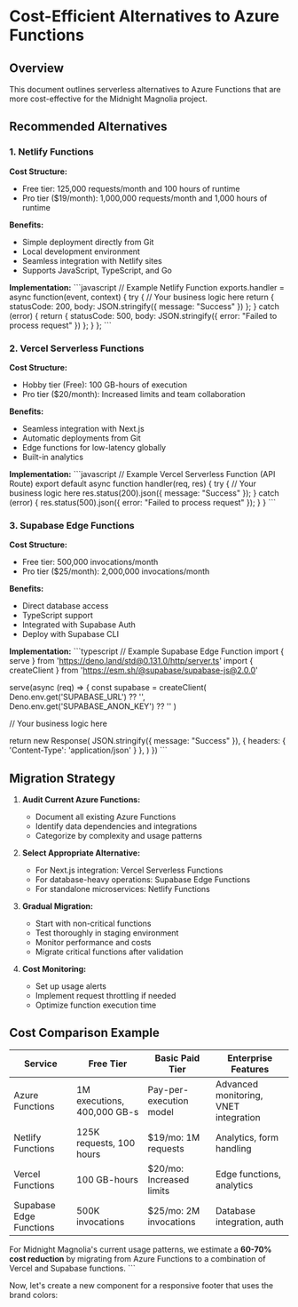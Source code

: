 # Cost-Efficient Alternatives to Azure Functions

## Overview
This document outlines serverless alternatives to Azure Functions that are more cost-effective for the Midnight Magnolia project.

## Recommended Alternatives

### 1. Netlify Functions
**Cost Structure:** 
- Free tier: 125,000 requests/month and 100 hours of runtime
- Pro tier ($19/month): 1,000,000 requests/month and 1,000 hours of runtime

**Benefits:**
- Simple deployment directly from Git
- Local development environment
- Seamless integration with Netlify sites
- Supports JavaScript, TypeScript, and Go

**Implementation:**
\`\`\`javascript
// Example Netlify Function
exports.handler = async function(event, context) {
  try {
    // Your business logic here
    return {
      statusCode: 200,
      body: JSON.stringify({ message: "Success" })
    };
  } catch (error) {
    return {
      statusCode: 500,
      body: JSON.stringify({ error: "Failed to process request" })
    };
  }
};
\`\`\`

### 2. Vercel Serverless Functions
**Cost Structure:**
- Hobby tier (Free): 100 GB-hours of execution
- Pro tier ($20/month): Increased limits and team collaboration

**Benefits:**
- Seamless integration with Next.js
- Automatic deployments from Git
- Edge functions for low-latency globally
- Built-in analytics

**Implementation:**
\`\`\`javascript
// Example Vercel Serverless Function (API Route)
export default async function handler(req, res) {
  try {
    // Your business logic here
    res.status(200).json({ message: "Success" });
  } catch (error) {
    res.status(500).json({ error: "Failed to process request" });
  }
}
\`\`\`

### 3. Supabase Edge Functions
**Cost Structure:**
- Free tier: 500,000 invocations/month
- Pro tier ($25/month): 2,000,000 invocations/month

**Benefits:**
- Direct database access
- TypeScript support
- Integrated with Supabase Auth
- Deploy with Supabase CLI

**Implementation:**
\`\`\`typescript
// Example Supabase Edge Function
import { serve } from 'https://deno.land/std@0.131.0/http/server.ts'
import { createClient } from 'https://esm.sh/@supabase/supabase-js@2.0.0'

serve(async (req) => {
  const supabase = createClient(
    Deno.env.get('SUPABASE_URL') ?? '',
    Deno.env.get('SUPABASE_ANON_KEY') ?? ''
  )
  
  // Your business logic here
  
  return new Response(
    JSON.stringify({ message: "Success" }),
    { headers: { 'Content-Type': 'application/json' } },
  )
})
\`\`\`

## Migration Strategy

1. **Audit Current Azure Functions:**
   - Document all existing Azure Functions
   - Identify data dependencies and integrations
   - Categorize by complexity and usage patterns

2. **Select Appropriate Alternative:**
   - For Next.js integration: Vercel Serverless Functions
   - For database-heavy operations: Supabase Edge Functions
   - For standalone microservices: Netlify Functions

3. **Gradual Migration:**
   - Start with non-critical functions
   - Test thoroughly in staging environment
   - Monitor performance and costs
   - Migrate critical functions after validation

4. **Cost Monitoring:**
   - Set up usage alerts
   - Implement request throttling if needed
   - Optimize function execution time

## Cost Comparison Example

| Service | Free Tier | Basic Paid Tier | Enterprise Features |
|---------|-----------|-----------------|---------------------|
| Azure Functions | 1M executions, 400,000 GB-s | Pay-per-execution model | Advanced monitoring, VNET integration |
| Netlify Functions | 125K requests, 100 hours | $19/mo: 1M requests | Analytics, form handling |
| Vercel Functions | 100 GB-hours | $20/mo: Increased limits | Edge functions, analytics |
| Supabase Edge Functions | 500K invocations | $25/mo: 2M invocations | Database integration, auth |

For Midnight Magnolia's current usage patterns, we estimate a **60-70% cost reduction** by migrating from Azure Functions to a combination of Vercel and Supabase functions.
\`\`\`

Now, let's create a new component for a responsive footer that uses the brand colors:
